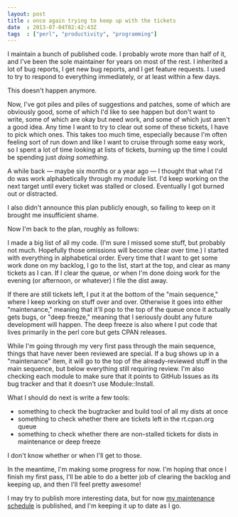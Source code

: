 ```yaml
---
layout: post
title : once again trying to keep up with the tickets
date  : 2013-07-04T02:42:43Z
tags  : ["perl", "productivity", "programming"]
---
```

I maintain a bunch of published code.  I probably wrote more than half of it,
and I've been the sole maintainer for years on most of the rest.  I inherited a
lot of bug reports, I get new bug reports, and I get feature requests.  I used
to try to respond to everything immediately, or at least within a few days.

This doesn't happen anymore.

Now, I've got piles and piles of suggestions and patches, some of which are
obviously good, some of which I'd like to see happen but don't want to write,
some of which are okay but need work, and some of which just aren't a good
idea.  Any time I want to try to clear out some of these tickets, I have to
pick which ones.  This takes too much time, especially because I'm often
feeling sort of run down and like I want to cruise through some easy work, so I
spent a lot of time looking at lists of tickets, burning up the time I could be
spending just *doing something*.

A while back — maybe six months or a year ago — I thought that what I'd do was
work alphabetically through my module list.  I'd keep working on the next
target until every ticket was stalled or closed.  Eventually I got burned out
or distracted.

I also didn't announce this plan publicly enough, so failing to keep on it
brought me insufficient shame.

Now I'm back to the plan, roughly as follows:

I made a big list of all my code.  (I'm sure I missed some stuff, but probably
not much.  Hopefully those omissions will become clear over time.)  I started
with everything in alphabetical order.  Every time that I want to get some work
done on my backlog, I go to the list, start at the top, and clear as many
tickets as I can.  If I clear the queue, or when I'm done doing work for the
evening (or afternoon, or whatever) I file the dist away.

If there are still tickets left, I put it at the bottom of the "main sequence,"
where I keep working on stuff over and over.  Otherwise it goes into either
"maintenance," meaning that it'll pop to the top of the queue once it actually
gets bugs, or "deep freeze," meaning that I seriously doubt any future
development will happen.  The deep freeze is also where I put code that lives
primarily in the perl core but gets CPAN releases.

While I'm going through my very first pass through the main sequence, things
that have never been reviewed are special.  If a bug shows up in a
"maintenance" item, it will go to the top of the already-reviewed stuff in the
main sequence, but below everything still requiring review.  I'm also checking
each module to make sure that it points to GitHub Issues as its bug tracker and
that it doesn't use Module::Install.

What I should do next is write a few tools:

* something to check the bugtracker and build tool of all my dists at once
* something to check whether there are tickets left in the rt.cpan.org queue
* something to check whether there are non-stalled tickets for dists in
    maintenance or deep freeze

I don't know whether or when I'll get to those.

In the meantime, I'm making some progress for now.  I'm hoping that once I
finish my first pass, I'll be able to do a better job of clearing the backlog
and keeping up, and then I'll feel pretty awesome!

I may try to publish more interesting data, but for now [my maintenance
schedule](https://github.com/rjbs/misc/blob/master/code-review.mkdn) is
published, and I'm keeping it up to date as I go.


